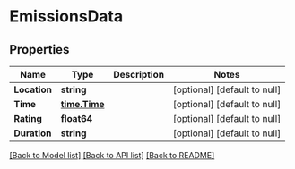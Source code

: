 # EmissionsData

## Properties
| Name         | Type                          | Description | Notes                        |
|--------------|-------------------------------|-------------|------------------------------|
| **Location** | **string**                    |             | [optional] [default to null] |
| **Time**     | [**time.Time**](time.Time.md) |             | [optional] [default to null] |
| **Rating**   | **float64**                   |             | [optional] [default to null] |
| **Duration** | **string**                    |             | [optional] [default to null] |

[[Back to Model list]](../README.md#documentation-for-models) [[Back to API list]](../README.md#documentation-for-api-endpoints) [[Back to README]](../README.md)

